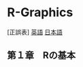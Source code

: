 # R-Graphics

[正誤表]
[英語](https://www.oreilly.com/library/view/r-graphics-cookbook/9781491978597/)
[日本語](https://www.oreilly.co.jp/books/9784873118925/)


## 第１章　Rの基本  
